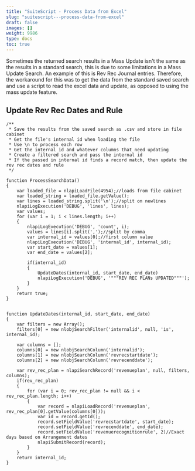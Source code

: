 ```yaml
---
title: "SuiteScript - Process Data from Excel"
slug: "suitescript---process-data-from-excel"
draft: false
images: []
weight: 9986
type: docs
toc: true
---
```


Sometimes the returned search results in a Mass Update isn't the same as the results in a standard search, this is due to some limitations in a Mass Update Search. An example of this is Rev Rec Journal entries. Therefore, the workaround for this was to get the data from the standard saved search and use a script to read the excel data and update, as opposed to using the mass update feature. 

## Update Rev Rec Dates and Rule
    /**
     * Save the results from the saved search as .csv and store in file cabinet 
     * Get the file's internal id when loading the file
     * Use \n to process each row
     * Get the internal id and whatever columns that need updating
     * Create a filtered search and pass the internal id
     * If the passed in internal id finds a record match, then update the rev rec dates and rule
     */
    
    function ProcessSearchData()
    {
        var loaded_file = nlapiLoadFile(4954);//loads from file cabinet 
        var loaded_string = loaded_file.getValue();
        var lines = loaded_string.split('\n');//split on newlines
        nlapiLogExecution('DEBUG', 'lines', lines);
        var values;
        for (var i = 1; i < lines.length; i++)
        {
            nlapiLogExecution('DEBUG', 'count', i);
            values = lines[i].split(',');//split by comma
            var internal_id = values[0];//first column value
            nlapiLogExecution('DEBUG', 'internal_id', internal_id);
            var start_date = values[1];
            var end_date = values[2];
    
            if(internal_id)
            {
                UpdateDates(internal_id, start_date, end_date)
                nlapiLogExecution('DEBUG', '"""REV REC PLANs UPDATED"""');
            }
        }
        return true;
    }
    
    
    function UpdateDates(internal_id, start_date, end_date)
    {
        var filters = new Array();
        filters[0] = new nlobjSearchFilter('internalid', null, 'is', internal_id);
    
        var columns = [];
        columns[0] = new nlobjSearchColumn('internalid');
        columns[1] = new nlobjSearchColumn('revrecstartdate');
        columns[2] = new nlobjSearchColumn('revrecenddate');
    
        var rev_rec_plan = nlapiSearchRecord('revenueplan', null, filters, columns);
        if(rev_rec_plan)
        {
            for (var i = 0; rev_rec_plan != null && i < rev_rec_plan.length; i++)
            {
                var record = nlapiLoadRecord('revenueplan', rev_rec_plan[0].getValue(columns[0]));
                var id = record.getId();
                record.setFieldValue('revrecstartdate', start_date);
                record.setFieldValue('revrecenddate', end_date);
                record.setFieldValue('revenuerecognitionrule', 2)//Exact days based on Arrangement dates
                nlapiSubmitRecord(record);
            }
        }
        return internal_id;
    }



